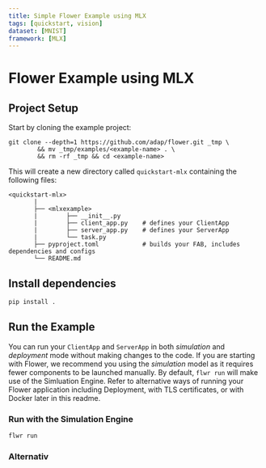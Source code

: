 ```yaml
---
title: Simple Flower Example using MLX
tags: [quickstart, vision]
dataset: [MNIST]
framework: [MLX]
---
```


# Flower Example using MLX

## Project Setup

Start by cloning the example project:

```shell
git clone --depth=1 https://github.com/adap/flower.git _tmp \
		&& mv _tmp/examples/<example-name> . \
		&& rm -rf _tmp && cd <example-name>
```

This will create a new directory called `quickstart-mlx` containing the
following files:

```shell
<quickstart-mlx>
       |
       ├── <mlxexample>
       |        ├── __init__.py
       |        ├── client_app.py    # defines your ClientApp
       |        ├── server_app.py    # defines your ServerApp
       |        └── task.py
       ├── pyproject.toml            # builds your FAB, includes dependencies and configs
       └── README.md
```

## Install dependencies

```bash
pip install .
```

## Run the Example

You can run your `ClientApp` and `ServerApp` in both _simulation_ and
_deployment_ mode without making changes to the code. If you are starting
with Flower, we recommend you using the _simulation_ model as it requires
fewer components to be launched manually. By default, `flwr run` will make
use of the Simluation Engine. Refer to alternative ways of running your
Flower application including Deployment, with TLS certificates, or with
Docker later in this readme.

### Run with the Simulation Engine

```bash
flwr run
```

### Alternativ
